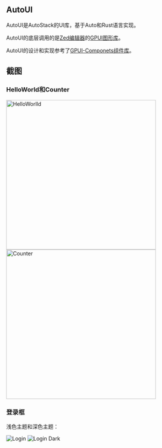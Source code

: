## AutoUI

AutoUI是AutoStack的UI库，基于Auto和Rust语言实现。

AutoUI的底层调用的是[Zed编辑器](https://zed.dev/)的[GPUI图形库](https://www.gpui.rs/)。

AutoUI的设计和实现参考了[GPUI-Componets组件库](https://github.com/Zed-Editor/gpui-components)。


## 截图

### HelloWorld和Counter

<p float="left">
    <img src="https://foruda.gitee.com/images/1730019960488976088/d8386182_142056.png" alt="HelloWorlld" width="400"/>
    <img src="https://foruda.gitee.com/images/1730020077552426624/8c5b66a2_142056.png" alt="Counter" width="400"/>
</p>

### 登录框

浅色主题和深色主题：

![Login](https://foruda.gitee.com/images/1730020177031951332/d2cae60b_142056.png "Login")
![Login Dark](https://foruda.gitee.com/images/1730020232074825410/43d51b5c_142056.png "Login Dark")